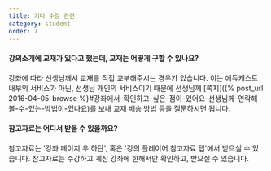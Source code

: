 ```yaml
---
title: 기타 수강 관련
category: student
order: 7
---
```

#### 강의소개에 교재가 있다고 했는데, 교재는 어떻게 구할 수 있나요?
강좌에 따라 선생님께서 교재를 직접 교부해주시는 경우가 있습니다.
이는 에듀캐스트 내부의 서비스가 아닌, 선생님 개인의 서비스이기 때문에 선생님께 [쪽지]({% post_url 2016-04-05-browse %}#강좌에서-확인하고-싶은-점이-있어요-선생님께-연락해볼-수-있는-방법이-있나요)를 보내 교재 배송 방법 등을 질문하시면 됩니다.

#### 참고자료는 어디서 받을 수 있을까요?
참고자료는 '강좌 페이지 우 하단', 혹은 '강의 플레이어 참고자료 탭'에서 받으실 수 있습니다.
참고자료는 수강하고 계신 강좌에 한해서만 확인하고, 받으실 수 있습니다.
